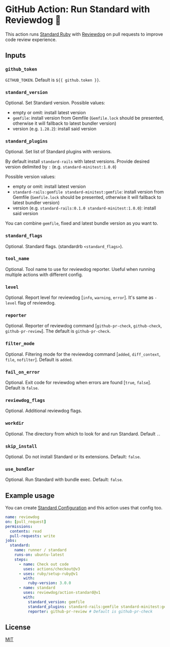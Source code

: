 # GitHub Action: Run Standard with Reviewdog 🐶

This action runs [Standard Ruby](https://github.com/standardrb/standard) with
[Reviewdog](https://github.com/reviewdog/reviewdog) on pull requests to improve
code review experience.

## Inputs

### `github_token`

`GITHUB_TOKEN`. Default is `${{ github.token }}`.

### `standard_version`

Optional. Set Standard version. Possible values:
* empty or omit: install latest version
* `gemfile`: install version from Gemfile (`Gemfile.lock` should be presented, otherwise it will fallback to latest bundler version)
* version (e.g. `1.28.2`): install said version

### `standard_plugins`

Optional. Set list of Standard plugins with versions.

By default install `standard-rails` with latest versions.
Provide desired version delimited by `:` (e.g. `standard-minitest:1.0.0`)

Possible version values:
* empty or omit: install latest version
* `standard-rails:gemfile standard-minitest:gemfile`: install version from Gemfile (`Gemfile.lock` should be presented, otherwise it will fallback to latest bundler version)
* version (e.g. `standard-rails:0.1.0 standard-minitest:1.0.0`): install said version

You can combine `gemfile`, fixed and latest bundle version as you want to.

### `standard_flags`

Optional. Standard flags. (standardrb `<standard_flags>`).

### `tool_name`

Optional. Tool name to use for reviewdog reporter. Useful when running multiple
actions with different config.

### `level`

Optional. Report level for reviewdog [`info`, `warning`, `error`].
It's same as `-level` flag of reviewdog.

### `reporter`

Optional. Reporter of reviewdog command [`github-pr-check`, `github-check`, `github-pr-review`].
The default is `github-pr-check`.

### `filter_mode`

Optional. Filtering mode for the reviewdog command [`added`, `diff_context`, `file`, `nofilter`].
Default is `added`.

### `fail_on_error`

Optional.  Exit code for reviewdog when errors are found [`true`, `false`].
Default is `false`.

### `reviewdog_flags`

Optional. Additional reviewdog flags.

### `workdir`

Optional. The directory from which to look for and run Standard. Default `.`.

### `skip_install`

Optional. Do not install Standard or its extensions. Default: `false`.

### `use_bundler`

Optional. Run Standard with bundle exec. Default: `false`.

## Example usage

You can create [Standard Configuration](https://github.com/standardrb/standard#yaml-options) and this action uses that config too.

```yml
name: reviewdog
on: [pull_request]
permissions:
  contents: read
  pull-requests: write
jobs:
  standard:
    name: runner / standard
    runs-on: ubuntu-latest
    steps:
      - name: Check out code
        uses: actions/checkout@v3
      - uses: ruby/setup-ruby@v1
        with:
          ruby-version: 3.0.0
      - name: standard
        uses: reviewdog/action-standard@v1
        with:
          standard_version: gemfile
          standard_plugins: standard-rails:gemfile standard-minitest:gemfile
          reporter: github-pr-review # Default is github-pr-check
```

## License

[MIT](https://choosealicense.com/licenses/mit)
